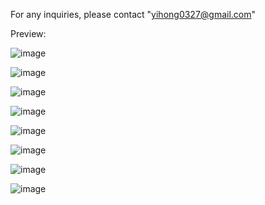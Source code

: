 For any inquiries, please contact "yihong0327@gmail.com"

Preview:

![image](https://github.com/gnohiy/hostel-management-system/assets/105278322/043549a3-d797-49b1-8521-dea180872fd1)

![image](https://github.com/gnohiy/hostel-management-system/assets/105278322/3e7b4107-a1be-44cd-baa1-67dd189f5eb7)

![image](https://github.com/gnohiy/hostel-management-system/assets/105278322/91ab7497-cf21-4789-afa9-536dda603f3f)

![image](https://github.com/gnohiy/hostel-management-system/assets/105278322/9a96ef9f-c5da-4614-9d10-f06c1b876ac2)

![image](https://github.com/gnohiy/hostel-management-system/assets/105278322/0b2b0093-2a73-4f0e-bf04-9dc41713133e)

![image](https://github.com/gnohiy/hostel-management-system/assets/105278322/22639d88-d153-4c50-89bb-2c511e18c0c9)

![image](https://github.com/gnohiy/hostel-management-system/assets/105278322/77c7e0d8-c5cf-4e2b-bd52-0d636b969cf8)

![image](https://github.com/gnohiy/hostel-management-system/assets/105278322/8575e62c-a1e2-4b6d-83b8-7e214025a69a)

